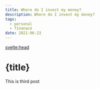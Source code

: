 ```yaml
---
title: Where do I invest my money?
description: Where do I invest my money?
tags:
  - personal
  - finanace
date: 2021-06-23
---
```


<script context="module">
  export const prerender = true;
</script>

<svelte:head>
  <title>ZuZu Travel | {title}</title>
  <meta name="description" content="ZuZu Travel | {description}" />
</svelte:head>

# {title}

This is third post
